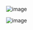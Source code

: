 ![image](https://user-images.githubusercontent.com/31956098/155510654-8cb973d1-abb5-4362-b68f-47eb85e6a401.png)



![image](https://user-images.githubusercontent.com/31956098/155510714-e0f5c37b-a83c-486b-a9b3-9f3686abe50c.png)
